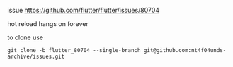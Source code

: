 issue https://github.com/flutter/flutter/issues/80704

hot reload hangs on forever

to clone use

```
git clone -b flutter_80704 --single-branch git@github.com:nt4f04unds-archive/issues.git
```